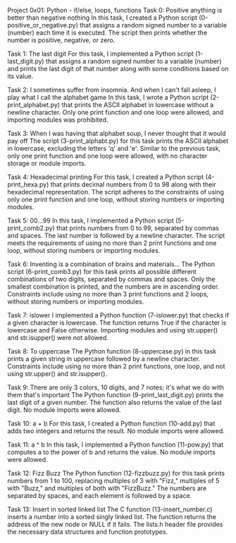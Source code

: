 Project 0x01: Python - if/else, loops, functions
Task 0: Positive anything is better than negative nothing
In this task, I created a Python script (0-positive_or_negative.py) that assigns a random signed number to a variable (number) each time it is executed. The script then prints whether the number is positive, negative, or zero.

Task 1: The last digit
For this task, I implemented a Python script (1-last_digit.py) that assigns a random signed number to a variable (number) and prints the last digit of that number along with some conditions based on its value.

Task 2: I sometimes suffer from insomnia. And when I can't fall asleep, I play what I call the alphabet game
In this task, I wrote a Python script (2-print_alphabet.py) that prints the ASCII alphabet in lowercase without a newline character. Only one print function and one loop were allowed, and importing modules was prohibited.

Task 3: When I was having that alphabet soup, I never thought that it would pay off
The script (3-print_alphabt.py) for this task prints the ASCII alphabet in lowercase, excluding the letters 'q' and 'e'. Similar to the previous task, only one print function and one loop were allowed, with no character storage or module imports.

Task 4: Hexadecimal printing
For this task, I created a Python script (4-print_hexa.py) that prints decimal numbers from 0 to 98 along with their hexadecimal representation. The script adheres to the constraints of using only one print function and one loop, without storing numbers or importing modules.

Task 5: 00...99
In this task, I implemented a Python script (5-print_comb2.py) that prints numbers from 0 to 99, separated by commas and spaces. The last number is followed by a newline character. The script meets the requirements of using no more than 2 print functions and one loop, without storing numbers or importing modules.

Task 6: Inventing is a combination of brains and materials...
The Python script (6-print_comb3.py) for this task prints all possible different combinations of two digits, separated by commas and spaces. Only the smallest combination is printed, and the numbers are in ascending order. Constraints include using no more than 3 print functions and 2 loops, without storing numbers or importing modules.

Task 7: islower
I implemented a Python function (7-islower.py) that checks if a given character is lowercase. The function returns True if the character is lowercase and False otherwise. Importing modules and using str.upper() and str.isupper() were not allowed.

Task 8: To uppercase
The Python function (8-uppercase.py) in this task prints a given string in uppercase followed by a newline character. Constraints include using no more than 2 print functions, one loop, and not using str.upper() and str.isupper().

Task 9: There are only 3 colors, 10 digits, and 7 notes; it's what we do with them that's important
The Python function (9-print_last_digit.py) prints the last digit of a given number. The function also returns the value of the last digit. No module imports were allowed.

Task 10: a + b
For this task, I created a Python function (10-add.py) that adds two integers and returns the result. No module imports were allowed.

Task 11: a ^ b
In this task, I implemented a Python function (11-pow.py) that computes a to the power of b and returns the value. No module imports were allowed.

Task 12: Fizz Buzz
The Python function (12-fizzbuzz.py) for this task prints numbers from 1 to 100, replacing multiples of 3 with "Fizz," multiples of 5 with "Buzz," and multiples of both with "FizzBuzz." The numbers are separated by spaces, and each element is followed by a space.

Task 13: Insert in sorted linked list
The C function (13-insert_number.c) inserts a number into a sorted singly linked list. The function returns the address of the new node or NULL if it fails. The lists.h header file provides the necessary data structures and function prototypes.
